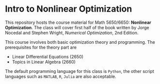 # Intro to Nonlinear Optimization 

This repository hosts the course material for Math 5650/6650: **Nonlinear Optimization**. The class will cover first half of the book written by Jorge Nocedal and Stephen Wright, *Numerical Optimization*, 2nd Edition. 

This course involves both basic optimization theory and programming. The prerequisites for the theory part are 

- Linear Differential Equations (2650)
- Topics in Linear Algebra (2660)

The default programming language for this class is ``Python``, the other script languages such as ``MATLAB``,  ``R``, ``Julia`` are also acceptable. 